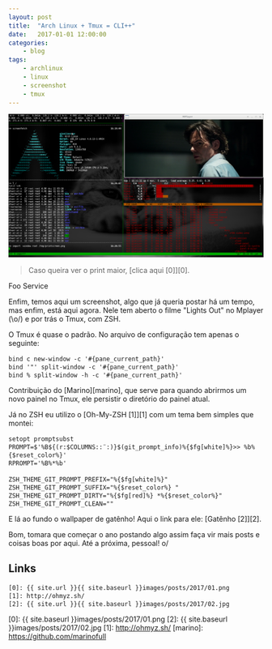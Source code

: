 ```yaml
---
layout: post
title:	"Arch Linux + Tmux = CLI++"
date:	2017-01-01 12:00:00
categories:
    - blog
tags:
    - archlinux
    - linux
    - screenshot
    - tmux
---
```


![Screenshot](/images/posts/2017/01.png)

> Caso queira ver o print maior, [clica aqui \[0\]][0].

Foo Service 

Enfim, temos aqui um screenshot, algo que já queria postar há um tempo, mas enfim, está aqui agora. Nele tem aberto o filme "Lights Out" no Mplayer (\o/) e por trás o Tmux, com ZSH.

O Tmux é quase o padrão. No arquivo de configuração tem apenas o seguinte:

~~~
bind c new-window -c '#{pane_current_path}'
bind '"' split-window -c '#{pane_current_path}'
bind % split-window -h -c '#{pane_current_path}'
~~~

Contribuição do [Marino][marino], que serve para quando abrirmos um novo painel no Tmux, ele persistir o diretório do painel atual.

Já no ZSH eu utilizo o [Oh-My-ZSH \[1\]][1] com um tema bem simples que montei:

~~~
setopt promptsubst
PROMPT=$'%B${(r:$COLUMNS::¨:)}$(git_prompt_info)%{$fg[white]%}>> %b%{$reset_color%}'
RPROMPT='%B%*%b'

ZSH_THEME_GIT_PROMPT_PREFIX="%{$fg[white]%}"
ZSH_THEME_GIT_PROMPT_SUFFIX="%{$reset_color%} "
ZSH_THEME_GIT_PROMPT_DIRTY="%{$fg[red]%} *%{$reset_color%}"
ZSH_THEME_GIT_PROMPT_CLEAN=""
~~~

E lá ao fundo o wallpaper de gatênho! Aqui o link para ele: [Gatênho \[2\]][2].

Bom, tomara que começar o ano postando algo assim faça vir mais posts e coisas boas por aqui. Até a próxima, pessoal! o/

## Links

~~~
[0]: {{ site.url }}{{ site.baseurl }}images/posts/2017/01.png
[1]: http://ohmyz.sh/
[2]: {{ site.url }}{{ site.baseurl }}images/posts/2017/02.jpg
~~~

[0]: {{ site.baseurl }}images/posts/2017/01.png
[2]: {{ site.baseurl }}images/posts/2017/02.jpg
[1]: http://ohmyz.sh/
[marino]: https://github.com/marinofull

